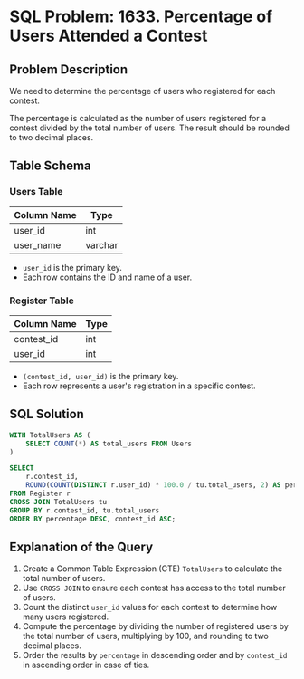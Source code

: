 
# SQL Problem: 1633. Percentage of Users Attended a Contest

## Problem Description
We need to determine the percentage of users who registered for each contest. 

The percentage is calculated as the number of users registered for a contest divided by the total number of users. The result should be rounded to two decimal places.

## Table Schema

### Users Table

| Column Name | Type    |
|------------|---------|
| user_id    | int     |
| user_name  | varchar |

- `user_id` is the primary key.
- Each row contains the ID and name of a user.

### Register Table

| Column Name | Type |
|------------|------|
| contest_id | int  |
| user_id    | int  |

- `(contest_id, user_id)` is the primary key.
- Each row represents a user's registration in a specific contest.

## SQL Solution
```sql
WITH TotalUsers AS (
    SELECT COUNT(*) AS total_users FROM Users
)

SELECT
    r.contest_id,
    ROUND(COUNT(DISTINCT r.user_id) * 100.0 / tu.total_users, 2) AS percentage
FROM Register r
CROSS JOIN TotalUsers tu
GROUP BY r.contest_id, tu.total_users
ORDER BY percentage DESC, contest_id ASC;
```

## Explanation of the Query
1. Create a Common Table Expression (CTE) `TotalUsers` to calculate the total number of users.
2. Use `CROSS JOIN` to ensure each contest has access to the total number of users.
3. Count the distinct `user_id` values for each contest to determine how many users registered.
4. Compute the percentage by dividing the number of registered users by the total number of users, multiplying by 100, and rounding to two decimal places.
5. Order the results by `percentage` in descending order and by `contest_id` in ascending order in case of ties.


